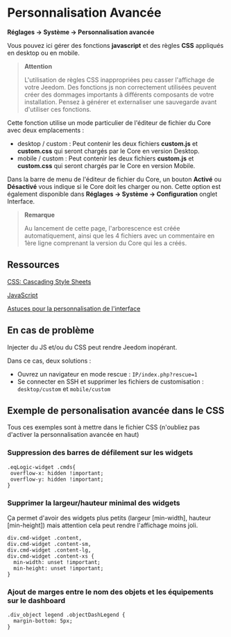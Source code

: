 # Personnalisation Avancée
**Réglages → Système → Personnalisation avancée**

Vous pouvez ici gérer des fonctions **javascript** et des règles **CSS** appliqués en desktop ou en mobile.

> **Attention**
>
> L'utilisation de règles CSS inappropriées peu casser l'affichage de votre Jeedom. Des fonctions js non correctement utilisées peuvent créer des dommages importants à différents composants de votre installation. Pensez à générer et externaliser une sauvegarde avant d'utiliser ces fonctions.

Cette fonction utilise un mode particulier de l'éditeur de fichier du Core avec deux emplacements :

- desktop / custom : Peut contenir les deux fichiers **custom.js** et **custom.css** qui seront chargés par le Core en version Desktop.
- mobile / custom : Peut contenir les deux fichiers **custom.js** et **custom.css** qui seront chargés par le Core en version Mobile.

Dans la barre de menu de l'éditeur de fichier du Core, un bouton **Activé** ou **Désactivé** vous indique si le Core doit les charger ou non. Cette option est également disponible dans **Réglages → Système → Configuration** onglet Interface.

> **Remarque**
>
> Au lancement de cette page, l'arborescence est créée automatiquement, ainsi que les 4 fichiers avec un commentaire en 1ère ligne comprenant la version du Core qui les a créés.

## Ressources

[CSS: Cascading Style Sheets](https://developer.mozilla.org/en-US/docs/Web/CSS)

[JavaScript](https://developer.mozilla.org/en-US/docs/Web/JavaScript)

[Astuces pour la personnalisation de l'interface](https://kiboost.github.io/jeedom_docs/jeedomV4Tips/Interface/)

## En cas de problème

Injecter du JS et/ou du CSS peut rendre Jeedom inopérant.

Dans ce cas, deux solutions :

- Ouvrez un navigateur en mode rescue : `IP/index.php?rescue=1`
- Se connecter en SSH et supprimer les fichiers de customisation : `desktop/custom` et `mobile/custom`

## Exemple de personalisation avancée dans le CSS

Tous ces exemples sont à mettre dans le fichier CSS (n'oubliez pas d'activer la personnalisation avancée en haut)

### Suppression des barres de défilement sur les widgets

```
.eqLogic-widget .cmds{
 overflow-x: hidden !important;
 overflow-y: hidden !important;
}
```

### Supprimer la largeur/hauteur minimal des widgets

Ça permet d'avoir des widgets plus petits (largeur [min-width], hauteur [min-height]) mais attention cela peut rendre l'affichage moins joli.

```
div.cmd-widget .content,
div.cmd-widget .content-sm,
div.cmd-widget .content-lg,
div.cmd-widget .content-xs {
  min-width: unset !important;
  min-height: unset !important;
}
```

### Ajout de marges entre le nom des objets et les équipements sur le dashboard 

```
.div_object legend .objectDashLegend {
  margin-bottom: 5px;
}
```
